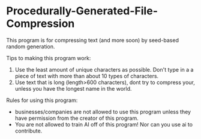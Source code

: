 # Procedurally-Generated-File-Compression
This program is for compressing text (and more soon) by seed-based random generation.

Tips to making this program work:
1. Use the least amount of unique characters as possible. Don't type in a a piece of text with more than about 10 types of characters.
2. Use text that is long (length>600 characters), dont try to compress your, unless you have the longest name in the world.

Rules for using this program:
- businesses/companies are not allowed to use this program unless they have permission from the creator of this program.
- You are not allowed to train AI off of this program! Nor can you use ai to contribute.
